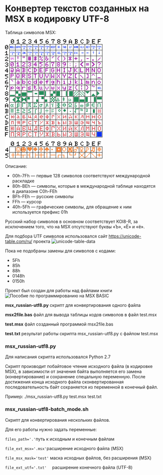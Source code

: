 # Конвертер текстов созданных на MSX в кодировку UTF-8
Таблица символов MSX:

![Таблица символов MSX](msx_font-russian.png)

Описание:
* 00h-7Fh — первые 128 символов соответствуют международной раскладке
* 80h-BEh — символы, которые в международной таблице находятся в диапазоне C0h-FEh
* BFh-FEh — русские символы
* FFh — курсор
* 40h-5Fh — графические символы, для обращение к ним используется префикс 01h

Русский набор символов в основном соответствует KOI8-R, за исключением того, что на MSX отсутствуют буквы «Ъ», «Ё» и «ё». 

Для подбора UTF символов использовался сайт https://unicode-table.com/ru/ проекта ![unicode-table-data](https://github.com/unicode-table/unicode-table-data)

Пока не подобраны замены для символов с кодами:
* 5Fh
* 85h
* 88h
* 0148h
* 0150h

Проект был создан для работы над файлами книги ![Пособие по программированию на MSX BASIC](https://github.com/mr-GreyWolf/MSX-BASIC-Programming-Guide-Russian)

**msx_russian-utf8.py** скрипт для конвертирования одного файла

**msx2file.bas** файл для вывода таблицы кодов символов в файл test.msx

**test.msx** файл созданный программой msx2file.bas

**test.txt** результат работы скрипта msx_russian-utf8.py с файлом test.msx

### msx_russian-utf8.py
Для написания скрипта использовался Python 2.7

Скрипт производит побайтовое чтение исходного файла (в кодировке MSX), в зависимости от значения байта выполняется его замена (конвертирование) и сохранение спецальную переменную. После достижения конца исходного файла сконвертированная последовательность байт сохраняется из переменной в конечный файл.

Пример: ./msx_russian-utf8.py test.msx test.txt

### msx_russian-utf8-batch_mode.sh
Скрипт для конвертирования нескольких файлов.

Для его работы нужно задать переменные:

` files_path='.' `путь к исходным и конечным файлам

` file_ext_msx='.msx' `расширение исходного файла (MSX)

` file_msx_mask='test' `	маска исходных файлов, без расширения (MSX)

` file_ext_utf='.txt'	` расширение конечного файла (UTF-8)
